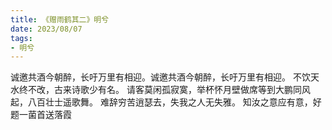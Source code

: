 ```yaml
---
title: 《赠雨鹤其二》明兮
date: 2023/08/07
tags:
- 明兮
---
```

诚邀共酒今朝醉，长吁万里有相迎。诚邀共酒今朝醉，长吁万里有相迎。
不饮天水终不改，古来诗歌少有名。
请客莫闲孤寂寞，举杯怀月壁做席等到大鹏同风起，八百壮士遥歌舞。
难辞穷苦逍瑟去，失我之人无失雅。
知汝之意应有意，好题一菌首送落霞

